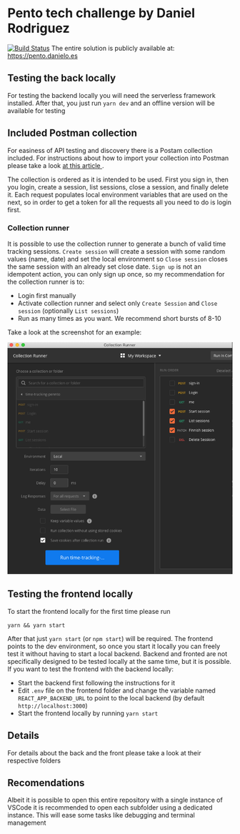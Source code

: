 # Pento tech challenge by Daniel Rodriguez
[![Build Status](https://travis-ci.org/danielo515/pento-tech-challenge.svg?branch=master)](https://travis-ci.org/danielo515/pento-tech-challenge)
The entire solution is publicly available at: https://pento.danielo.es

## Testing the back locally
For testing the backend locally you will need the serverless framework installed.
After that, you just run `yarn dev` and an offline version will be available for testing

## Included Postman collection
For easiness of API testing and discovery there is a Postam collection included.
For instructions about how to import your collection into Postman please take a look [at this article ](https://learning.getpostman.com/docs/postman/collections/data-formats/#importing-postman-data).

The collection is ordered as it is intended to be used. First you sign in, then you login, create a session, list sessions, close a session, and finally delete it.
Each request populates local environment variables that are used on the next, so in order to get a token for all the requests all you need to do is login first.

### Collection runner
It is possible to use the collection runner to generate a bunch of valid time tracking sessions.
`Create session` will create a session with some random values (name, date) and set the local environment so `Close session` closes the same session with an already set close date.
`Sign up` is not an idempotent action, you can only sign up once, so my recommendation for the collection runner is to:
- Login first manually
- Activate collection runner and select only `Create Session` and `Close session` (optionally `List sessions`)
- Run as many times as you want. We recommend short bursts of 8-10

Take a look at the screenshot for an example:

![collection runner screenshot](./collection-runnner.png "col-runner")

## Testing the frontend locally
To start the frontend locally for the first time please run 
```
yarn && yarn start
```
After that just `yarn start` (or `npm start`) will be required. The frontend points to the dev environment, so once you start it locally you can freely test it without having to start a local backend.
Backend and fronted are not specifically designed to be tested locally at the same time, but it is possible.
If you want to test the frontend with the backend locally:
- Start the backend first following the instructions for it
- Edit `.env` file on the frontend folder and change the variable named `REACT_APP_BACKEND_URL` to point to the local backend (by default `http://localhost:3000`)
- Start the frontend locally by running `yarn start`

## Details
For details about the back and the front please take a look at their respective folders

## Recomendations
Albeit it is possible to open this entire repository with a single instance of VSCode it is recommended to open each subfolder using a dedicated instance.
This will ease some tasks like debugging and terminal management